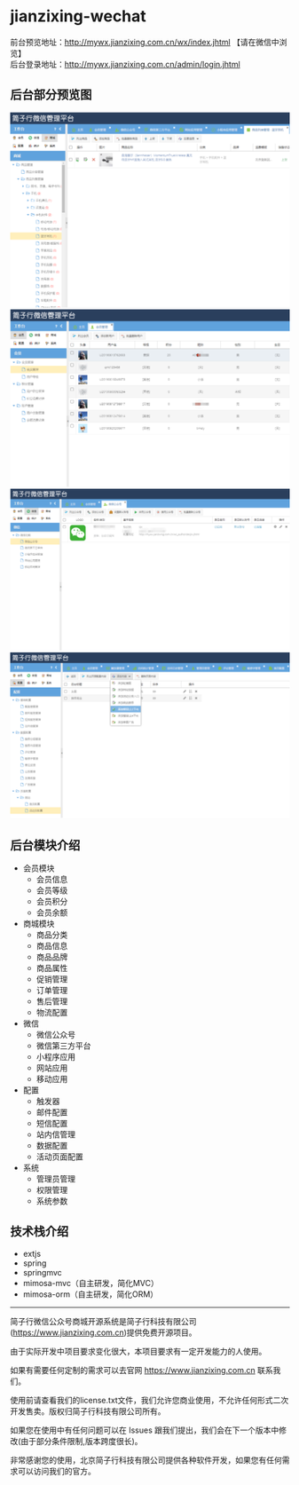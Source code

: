 # jianzixing-wechat
前台预览地址：http://mywx.jianzixing.com.cn/wx/index.jhtml 【请在微信中浏览】  
后台登录地址：http://mywx.jianzixing.com.cn/admin/login.jhtml

后台部分预览图
---
![image](https://github.com/jianzixing/jianzixing-wechat/blob/master/preview/01.png)  
![image](https://github.com/jianzixing/jianzixing-wechat/blob/master/preview/02.png)  
![image](https://github.com/jianzixing/jianzixing-wechat/blob/master/preview/03.png)  
![image](https://github.com/jianzixing/jianzixing-wechat/blob/master/preview/04.png)  

后台模块介绍
---

- 会员模块
  - 会员信息
  - 会员等级
  - 会员积分
  - 会员余额
- 商城模块
  - 商品分类
  - 商品信息
  - 商品品牌
  - 商品属性
  - 促销管理
  - 订单管理
  - 售后管理
  - 物流配置
- 微信
  - 微信公众号
  - 微信第三方平台
  - 小程序应用
  - 网站应用
  - 移动应用
- 配置
  - 触发器
  - 邮件配置
  - 短信配置
  - 站内信管理
  - 数据配置
  - 活动页面配置
- 系统
  - 管理员管理
  - 权限管理
  - 系统参数

技术栈介绍
---
- extjs
- spring
- springmvc
- mimosa-mvc（自主研发，简化MVC）
- mimosa-orm（自主研发，简化ORM）

---

简子行微信公众号商城开源系统是简子行科技有限公司(https://www.jianzixing.com.cn)提供免费开源项目。

由于实际开发中项目要求变化很大，本项目要求有一定开发能力的人使用。

如果有需要任何定制的需求可以去官网 https://www.jianzixing.com.cn 联系我们。

使用前请查看我们的license.txt文件，我们允许您商业使用，不允许任何形式二次开发售卖。版权归简子行科技有限公司所有。

如果您在使用中有任何问题可以在 Issues 跟我们提出，我们会在下一个版本中修改(由于部分条件限制,版本跨度很长)。

非常感谢您的使用，北京简子行科技有限公司提供各种软件开发，如果您有任何需求可以访问我们的官方。